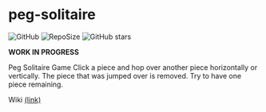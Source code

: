 # peg-solitaire
![GitHub](https://img.shields.io/github/license/LK00100100/peg-solitaire.svg)
![RepoSize](https://img.shields.io/github/repo-size/LK00100100/peg-solitaire.svg)
![GitHub stars](https://img.shields.io/github/stars/LK00100100/peg-solitaire.svg?style=social)

**WORK IN PROGRESS**

Peg Solitaire Game
Click a piece and hop over another piece horizontally or vertically. The piece that was jumped over is removed. Try to have
one piece remaining.

Wiki [(link)](https://lk00100100.github.io/peg-solitaire/)
